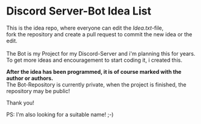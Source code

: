# Discord Server-Bot Idea List

This is the idea repo, where everyone can edit the *Idea.txt*-file,<br>fork the repository and create a pull request to commit the new idea or the edit.
<br><br>The Bot is my Project for my Discord-Server and i'm planning this for years.
<br>To get more ideas and encouragement to start coding it, i created this.

**After the idea has been programmed, it is of course marked with the author or authors.**
<br>The Bot-Repository is currently private, when the project is finished, the repository may be public!

Thank you!

PS: I'm also looking for a suitable name! ;-)

